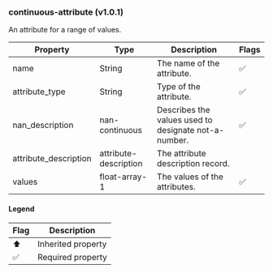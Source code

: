 ### continuous-attribute (v1.0.1)
An attribute for a range of values.

| Property | Type | Description | Flags |
|---|---|---|---|
| name | String | The name of the attribute. | ✅ |
| attribute_type | String | Type of the attribute. | ✅ |
| nan_description | nan-continuous | Describes the values used to designate not-a-number. | ✅ |
| attribute_description | attribute-description | The attribute description record. |  |
| values | float-array-1 | The values of the attributes. | ✅ |


#### Legend

| Flag | Description |
| --- | --- |
| ⬆️ | Inherited property |
| ✅ | Required property |

